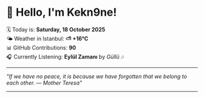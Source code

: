 # 👋 Hello, I'm Kekn9ne!

🗓️ Today is: **Saturday, 18 October 2025**  
🌤️ Weather in Istanbul: **⛅️  +16°C**  
📊 GitHub Contributions: **90**  
🎧 Currently Listening: **Eylül Zamanı** by *Güllü* 🎶

---

_"If we have no peace, it is because we have forgotten that we belong to each other. — *Mother Teresa*"_

---
